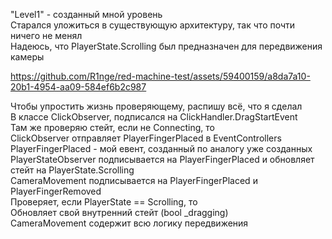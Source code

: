 "Level1" - созданный мной уровень  
Старался уложиться в существующую архитектуру, так что почти ничего не менял  
Надеюсь, что PlayerState.Scrolling был предназначен для передвижения камеры  


https://github.com/R1nge/red-machine-test/assets/59400159/a8da7a10-20b1-4954-aa09-584ef6b2c987

Чтобы упростить жизнь проверяющему, распишу всё, что я сделал  
В классе ClickObserver, подписался на ClickHandler.DragStartEvent  
Там же проверяю стейт, если не Connecting, то  
ClickObserver отправляет PlayerFingerPlaced в EventControllers  
PlayerFingerPlaced - мой евент, созданный по аналогу уже созданных  
PlayerStateObserver подписывается на PlayerFingerPlaced и обновляет стейт на PlayerState.Scrolling  
CameraMovement подписывается на PlayerFingerPlaced и PlayerFingerRemoved  
Проверяет, если PlayerState == Scrolling, то  
Обновляет свой внутренний стейт (bool _dragging)  
CameraMovement содержит всю логику передвижения  
